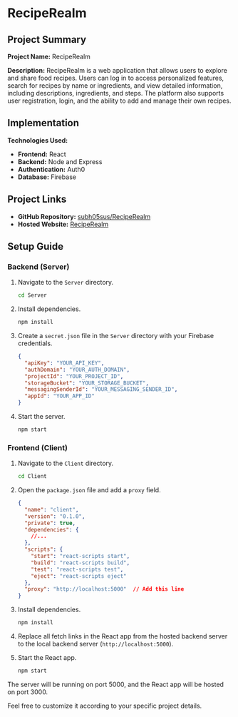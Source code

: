 # RecipeRealm

## Project Summary

**Project Name:** RecipeRealm

**Description:**
RecipeRealm is a web application that allows users to explore and share food recipes. Users can log in to access personalized features, search for recipes by name or ingredients, and view detailed information, including descriptions, ingredients, and steps. The platform also supports user registration, login, and the ability to add and manage their own recipes.

## Implementation

**Technologies Used:**
- **Frontend:** React
- **Backend:** Node and Express
- **Authentication:** Auth0
- **Database:** Firebase

## Project Links

- **GitHub Repository:** [subh05sus/RecipeRealm](https://github.com/subh05sus/RecipeRealm)
- **Hosted Website:** [RecipeRealm](https://recipe-realm-2023.onrender.com)

## Setup Guide

### Backend (Server)

1. Navigate to the `Server` directory.
   ```bash
   cd Server
   ```

2. Install dependencies.
   ```bash
   npm install
   ```

3. Create a `secret.json` file in the `Server` directory with your Firebase credentials.
   ```json
   {
     "apiKey": "YOUR_API_KEY",
     "authDomain": "YOUR_AUTH_DOMAIN",
     "projectId": "YOUR_PROJECT_ID",
     "storageBucket": "YOUR_STORAGE_BUCKET",
     "messagingSenderId": "YOUR_MESSAGING_SENDER_ID",
     "appId": "YOUR_APP_ID"
   }
   ```

4. Start the server.
   ```bash
   npm start
   ```

### Frontend (Client)

1. Navigate to the `Client` directory.
   ```bash
   cd Client
   ```

2. Open the `package.json` file and add a `proxy` field.
   ```json
   {
     "name": "client",
     "version": "0.1.0",
     "private": true,
     "dependencies": {
       //...
     },
     "scripts": {
       "start": "react-scripts start",
       "build": "react-scripts build",
       "test": "react-scripts test",
       "eject": "react-scripts eject"
     },
     "proxy": "http://localhost:5000"  // Add this line
   }
   ```

3. Install dependencies.
   ```bash
   npm install
   ```

4. Replace all fetch links in the React app from the hosted backend server to the local backend server (`http://localhost:5000`).

5. Start the React app.
   ```bash
   npm start
   ```

The server will be running on port 5000, and the React app will be hosted on port 3000.

Feel free to customize it according to your specific project details.
